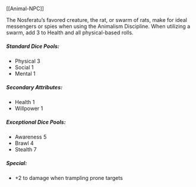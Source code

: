 [[Animal-NPC]]

The Nosferatu’s favored creature, the rat, or swarm of rats, make for ideal messengers or spies when using the Animalism Discipline. When utilizing a swarm, add 3 to Health and all physical-based rolls.
##### Standard Dice Pools:
* Physical 3
* Social 1
* Mental 1
##### Secondary Attributes: 
* Health 1
* Willpower 1
##### Exceptional Dice Pools:
* Awareness 5
* Brawl 4
* Stealth 7
##### Special:
* +2 to damage when trampling prone targets